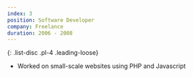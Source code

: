 ```yaml
---
index: 3
position: Software Developer
company: Freelance
duration: 2006 - 2008
---
```

{: .list-disc .pl-4 .leading-loose}
- Worked on small-scale websites using PHP and Javascript
